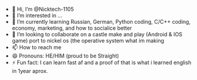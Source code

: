 - 👋 Hi, I’m @Nicktech-1105
- 👀 I’m interested in ...
- 🌱 I’m currently learning Russian, German, Python coding, C/C++ coding, economy, marketing, and how to socialice better
- 💞️ I’m looking to collaborate on a castle make and play (Android & IOS game) port to nickel os (the operative system what im making
- 📫 How to reach me 
- 😄 Pronouns:  HE/HIM (proud to be Straight) 
- ⚡ Fun fact: I can learn fast af and a proof of that is what i learned english in 1year aprox. 

<!---
Nicktech-1105/Nicktech-1105 is a ✨ special ✨ repository because its `README.md` (this file) appears on your GitHub profile.
You can click the Preview link to take a look at your changes.
--->
